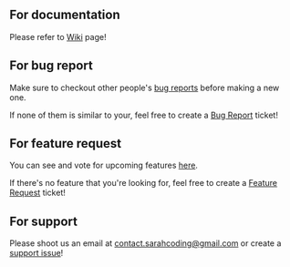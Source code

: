## For documentation

Please refer to [Wiki](https://github.com/sarah-coding/mega-menu-pro-for-elementor/wiki) page!

## For bug report

Make sure to checkout other people's [bug reports](https://github.com/sarah-coding/mega-menu-pro-for-elementor/issues?q=is%3Aissue+is%3Aopen+label%3Abug) before making a new one.

If none of them is similar to your, feel free to create a [Bug Report](https://github.com/sarah-coding/mega-menu-pro-for-elementor/issues/new?assignees=sarah-coding&labels=bug&template=bug_report.md&title=%5BBUG%5D+A+descriptive+title+about+the+bug) ticket!

## For feature request

You can see and vote for upcoming features [here](https://github.com/sarah-coding/mega-menu-pro-for-elementor/issues?q=is%3Aissue+is%3Aopen+label%3Aenhancement).

If there's no feature that you're looking for, feel free to create a [Feature Request](https://github.com/sarah-coding/mega-menu-pro-for-elementor/issues/new?assignees=sarah-coding&labels=enhancement&template=feature_request.md&title=%5BFEATURE%5D+A+descriptive+title+about+the+features) ticket!

## For support

Please shoot us an email at [contact.sarahcoding@gmail.com](mailto:contact.sarahcoding@gmail.com) or create a [support issue](https://github.com/sarah-coding/mega-menu-pro-for-elementor/issues/new?assignees=sarah-coding&labels=help+wanted&template=support-issue.md&title=%5BSUPPORT%5D+A+descriptive+title+about+your+problem)!
